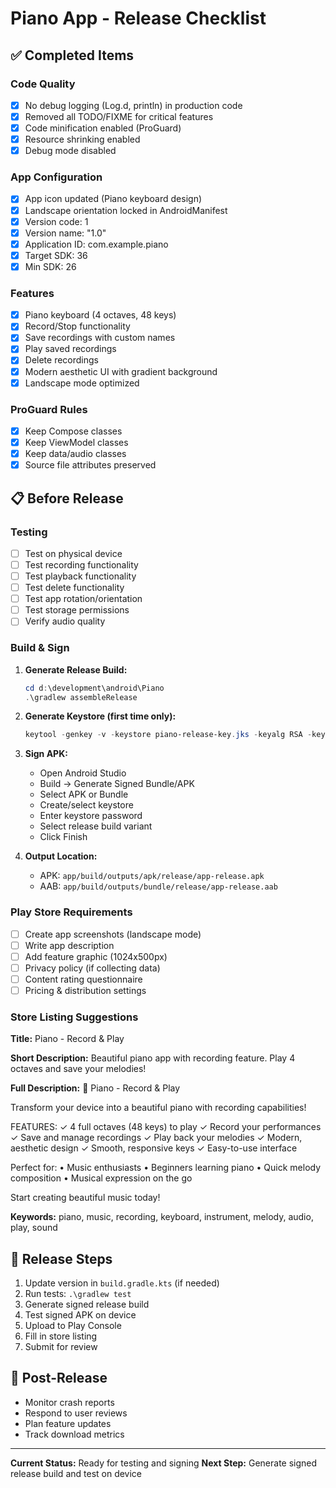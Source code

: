 # Piano App - Release Checklist

## ✅ Completed Items

### Code Quality
- [x] No debug logging (Log.d, println) in production code
- [x] Removed all TODO/FIXME for critical features
- [x] Code minification enabled (ProGuard)
- [x] Resource shrinking enabled
- [x] Debug mode disabled

### App Configuration
- [x] App icon updated (Piano keyboard design)
- [x] Landscape orientation locked in AndroidManifest
- [x] Version code: 1
- [x] Version name: "1.0"
- [x] Application ID: com.example.piano
- [x] Target SDK: 36
- [x] Min SDK: 26

### Features
- [x] Piano keyboard (4 octaves, 48 keys)
- [x] Record/Stop functionality
- [x] Save recordings with custom names
- [x] Play saved recordings
- [x] Delete recordings
- [x] Modern aesthetic UI with gradient background
- [x] Landscape mode optimized

### ProGuard Rules
- [x] Keep Compose classes
- [x] Keep ViewModel classes
- [x] Keep data/audio classes
- [x] Source file attributes preserved

## 📋 Before Release

### Testing
- [ ] Test on physical device
- [ ] Test recording functionality
- [ ] Test playback functionality
- [ ] Test delete functionality
- [ ] Test app rotation/orientation
- [ ] Test storage permissions
- [ ] Verify audio quality

### Build & Sign
1. **Generate Release Build:**
   ```powershell
   cd d:\development\android\Piano
   .\gradlew assembleRelease
   ```

2. **Generate Keystore (first time only):**
   ```powershell
   keytool -genkey -v -keystore piano-release-key.jks -keyalg RSA -keysize 2048 -validity 10000 -alias piano-key
   ```

3. **Sign APK:**
   - Open Android Studio
   - Build → Generate Signed Bundle/APK
   - Select APK or Bundle
   - Create/select keystore
   - Enter keystore password
   - Select release build variant
   - Click Finish

4. **Output Location:**
   - APK: `app/build/outputs/apk/release/app-release.apk`
   - AAB: `app/build/outputs/bundle/release/app-release.aab`

### Play Store Requirements
- [ ] Create app screenshots (landscape mode)
- [ ] Write app description
- [ ] Add feature graphic (1024x500px)
- [ ] Privacy policy (if collecting data)
- [ ] Content rating questionnaire
- [ ] Pricing & distribution settings

### Store Listing Suggestions

**Title:** Piano - Record & Play

**Short Description:**
Beautiful piano app with recording feature. Play 4 octaves and save your melodies!

**Full Description:**
🎹 Piano - Record & Play

Transform your device into a beautiful piano with recording capabilities!

FEATURES:
✓ 4 full octaves (48 keys) to play
✓ Record your performances
✓ Save and manage recordings
✓ Play back your melodies
✓ Modern, aesthetic design
✓ Smooth, responsive keys
✓ Easy-to-use interface

Perfect for:
• Music enthusiasts
• Beginners learning piano
• Quick melody composition
• Musical expression on the go

Start creating beautiful music today!

**Keywords:**
piano, music, recording, keyboard, instrument, melody, audio, play, sound

## 🚀 Release Steps

1. Update version in `build.gradle.kts` (if needed)
2. Run tests: `.\gradlew test`
3. Generate signed release build
4. Test signed APK on device
5. Upload to Play Console
6. Fill in store listing
7. Submit for review

## 📱 Post-Release

- Monitor crash reports
- Respond to user reviews
- Plan feature updates
- Track download metrics

---

**Current Status:** Ready for testing and signing
**Next Step:** Generate signed release build and test on device

